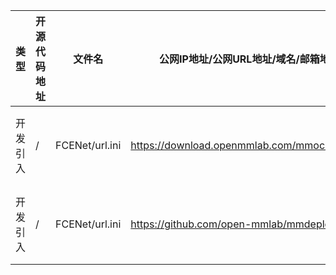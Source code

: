 
| 类型 | 开源代码地址 | 文件名 | 公网IP地址/公网URL地址/域名/邮箱地址 | 用途说明 |
| ---- | ------------ | ------ | ------------------------------------ | -------- |
|开发引入|/|FCENet/url.ini|https://download.openmmlab.com/mmocr/textdet/|下载数据集|
|开发引入|/|FCENet/url.ini|https://github.com/open-mmlab/mmdeploy|下载数据集|
